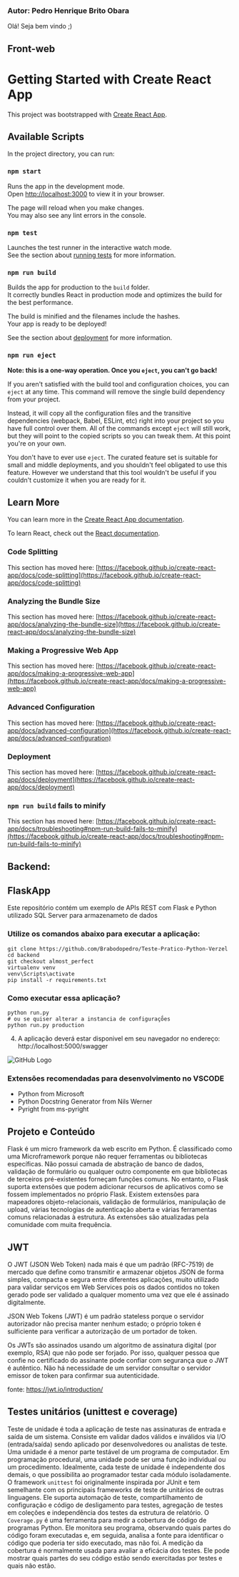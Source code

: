 ### Autor: Pedro Henrique Brito Obara

Olá! Seja bem vindo ;)

## Front-web

# Getting Started with Create React App

This project was bootstrapped with [Create React App](https://github.com/facebook/create-react-app).

## Available Scripts

In the project directory, you can run:

### `npm start`

Runs the app in the development mode.\
Open [http://localhost:3000](http://localhost:3000) to view it in your browser.

The page will reload when you make changes.\
You may also see any lint errors in the console.

### `npm test`

Launches the test runner in the interactive watch mode.\
See the section about [running tests](https://facebook.github.io/create-react-app/docs/running-tests) for more information.

### `npm run build`

Builds the app for production to the `build` folder.\
It correctly bundles React in production mode and optimizes the build for the best performance.

The build is minified and the filenames include the hashes.\
Your app is ready to be deployed!

See the section about [deployment](https://facebook.github.io/create-react-app/docs/deployment) for more information.

### `npm run eject`

**Note: this is a one-way operation. Once you `eject`, you can't go back!**

If you aren't satisfied with the build tool and configuration choices, you can `eject` at any time. This command will remove the single build dependency from your project.

Instead, it will copy all the configuration files and the transitive dependencies (webpack, Babel, ESLint, etc) right into your project so you have full control over them. All of the commands except `eject` will still work, but they will point to the copied scripts so you can tweak them. At this point you're on your own.

You don't have to ever use `eject`. The curated feature set is suitable for small and middle deployments, and you shouldn't feel obligated to use this feature. However we understand that this tool wouldn't be useful if you couldn't customize it when you are ready for it.

## Learn More

You can learn more in the [Create React App documentation](https://facebook.github.io/create-react-app/docs/getting-started).

To learn React, check out the [React documentation](https://reactjs.org/).

### Code Splitting

This section has moved here: [https://facebook.github.io/create-react-app/docs/code-splitting](https://facebook.github.io/create-react-app/docs/code-splitting)

### Analyzing the Bundle Size

This section has moved here: [https://facebook.github.io/create-react-app/docs/analyzing-the-bundle-size](https://facebook.github.io/create-react-app/docs/analyzing-the-bundle-size)

### Making a Progressive Web App

This section has moved here: [https://facebook.github.io/create-react-app/docs/making-a-progressive-web-app](https://facebook.github.io/create-react-app/docs/making-a-progressive-web-app)

### Advanced Configuration

This section has moved here: [https://facebook.github.io/create-react-app/docs/advanced-configuration](https://facebook.github.io/create-react-app/docs/advanced-configuration)

### Deployment

This section has moved here: [https://facebook.github.io/create-react-app/docs/deployment](https://facebook.github.io/create-react-app/docs/deployment)

### `npm run build` fails to minify

This section has moved here: [https://facebook.github.io/create-react-app/docs/troubleshooting#npm-run-build-fails-to-minify](https://facebook.github.io/create-react-app/docs/troubleshooting#npm-run-build-fails-to-minify)


## Backend:

## FlaskApp

Este repositório contém um exemplo de APIs REST com Flask e Python utilizado SQL Server para armazenameto de dados

### Utilize os comandos abaixo para executar a aplicação:

```shell
git clone https://github.com/Brabodopedro/Teste-Pratico-Python-Verzel
cd backend
git checkout almost_perfect
virtualenv venv
venv\Scripts\activate
pip install -r requirements.txt
```

### Como executar essa aplicação?
```shell
python run.py
# ou se quiser alterar a instancia de configuraçṍes
python run.py production
```

4. A aplicação deverá estar disponivel em seu navegador no endereço: http://localhost:5000/swagger

![GitHub Logo](/img/Capturar.png)

### Extensões recomendadas para desenvolvimento no VSCODE

- Python from Microsoft
- Python Docstring Generator from  Nils Werner
- Pyright from  ms-pyright

## Projeto e Conteúdo

Flask é um micro framework da web escrito em Python. É classificado como uma Microframework porque não requer ferramentas ou bibliotecas específicas. Não possui camada de abstração de banco de dados, validação de formulário ou qualquer outro componente em que bibliotecas de terceiros pré-existentes forneçam funções comuns. No entanto, o Flask suporta extensões que podem adicionar recursos de aplicativos como se fossem implementados no próprio Flask. Existem extensões para mapeadores objeto-relacionais, validação de formulários, manipulação de upload, várias tecnologias de autenticação aberta e várias ferramentas comuns relacionadas à estrutura. As extensões são atualizadas pela comunidade com muita frequência.

## JWT
O JWT (JSON Web Token) nada mais é que um padrão (RFC-7519) de mercado que define como transmitir e armazenar objetos JSON de forma simples, compacta e segura entre diferentes aplicações, muito utilizado para validar serviços em Web Services pois os dados contidos no token gerado pode ser validado a qualquer momento uma vez que ele é assinado digitalmente.

JSON Web Tokens (JWT) é um padrão stateless porque o servidor autorizador não precisa manter nenhum estado; o próprio token é sulficiente para verificar a autorização de um portador de token.

Os JWTs são assinados usando um algoritmo de assinatura digital (por exemplo, RSA) que não pode ser forjado. Por isso, qualquer pessoa que confie no certificado do assinante pode confiar com segurança que o JWT é autêntico. Não há necessidade de um servidor consultar o servidor emissor de token para confirmar sua autenticidade.

fonte: https://jwt.io/introduction/

## Testes unitários (unittest e coverage)

Teste de unidade é toda a aplicação de teste nas assinaturas de entrada e saída de um sistema. Consiste em validar dados válidos e inválidos via I/O (entrada/saída) sendo aplicado por desenvolvedores ou analistas de teste. Uma unidade é a menor parte testável de um programa de computador. Em programação procedural, uma unidade pode ser uma função individual ou um procedimento. Idealmente, cada teste de unidade é independente dos demais, o que possibilita ao programador testar cada módulo isoladamente.
O framework `unittest` foi originalmente inspirada por JUnit e tem semelhante com os principais frameworks de teste de unitários de outras linguagens. Ele suporta automação de teste, compartilhamento de configuração e código de desligamento para testes, agregação de testes em coleções e independência dos testes da estrutura de relatório.
O `Coverage.py` é uma ferramenta para medir a cobertura de código de programas Python. Ele monitora seu programa, observando quais partes do código foram executadas e, em seguida, analisa a fonte para identificar o código que poderia ter sido executado, mas não foi. A medição da cobertura é normalmente usada para avaliar a eficácia dos testes. Ele pode mostrar quais partes do seu código estão sendo exercitadas por testes e quais não estão.

